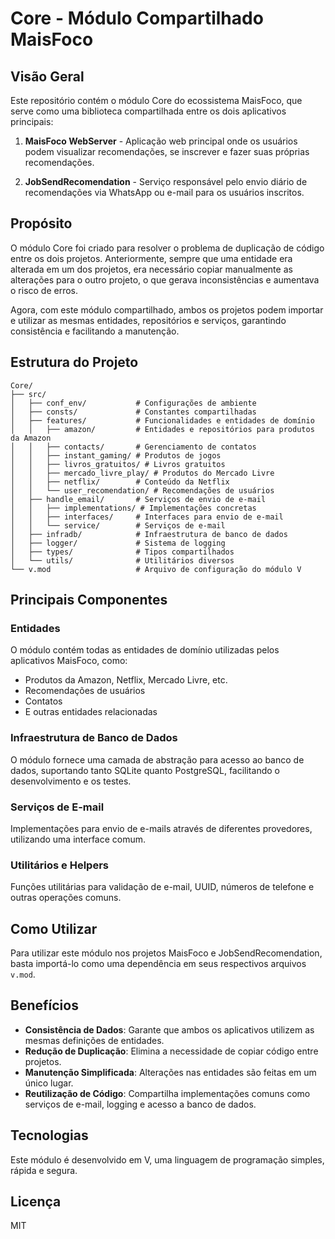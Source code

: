 # Core - Módulo Compartilhado MaisFoco

## Visão Geral

Este repositório contém o módulo Core do ecossistema MaisFoco, que serve como uma biblioteca compartilhada entre os dois aplicativos principais:

1. **MaisFoco WebServer** - Aplicação web principal onde os usuários podem visualizar recomendações, se inscrever e fazer suas próprias recomendações.

2. **JobSendRecomendation** - Serviço responsável pelo envio diário de recomendações via WhatsApp ou e-mail para os usuários inscritos.

## Propósito

O módulo Core foi criado para resolver o problema de duplicação de código entre os dois projetos. Anteriormente, sempre que uma entidade era alterada em um dos projetos, era necessário copiar manualmente as alterações para o outro projeto, o que gerava inconsistências e aumentava o risco de erros.

Agora, com este módulo compartilhado, ambos os projetos podem importar e utilizar as mesmas entidades, repositórios e serviços, garantindo consistência e facilitando a manutenção.

## Estrutura do Projeto

```
Core/
├── src/
│   ├── conf_env/           # Configurações de ambiente
│   ├── consts/             # Constantes compartilhadas
│   ├── features/           # Funcionalidades e entidades de domínio
│   │   ├── amazon/         # Entidades e repositórios para produtos da Amazon
│   │   ├── contacts/       # Gerenciamento de contatos
│   │   ├── instant_gaming/ # Produtos de jogos
│   │   ├── livros_gratuitos/ # Livros gratuitos
│   │   ├── mercado_livre_play/ # Produtos do Mercado Livre
│   │   ├── netflix/        # Conteúdo da Netflix
│   │   └── user_recomendation/ # Recomendações de usuários
│   ├── handle_email/       # Serviços de envio de e-mail
│   │   ├── implementations/ # Implementações concretas
│   │   ├── interfaces/     # Interfaces para envio de e-mail
│   │   └── service/        # Serviços de e-mail
│   ├── infradb/            # Infraestrutura de banco de dados
│   ├── logger/             # Sistema de logging
│   ├── types/              # Tipos compartilhados
│   └── utils/              # Utilitários diversos
└── v.mod                   # Arquivo de configuração do módulo V
```

## Principais Componentes

### Entidades

O módulo contém todas as entidades de domínio utilizadas pelos aplicativos MaisFoco, como:

- Produtos da Amazon, Netflix, Mercado Livre, etc.
- Recomendações de usuários
- Contatos
- E outras entidades relacionadas

### Infraestrutura de Banco de Dados

O módulo fornece uma camada de abstração para acesso ao banco de dados, suportando tanto SQLite quanto PostgreSQL, facilitando o desenvolvimento e os testes.

### Serviços de E-mail

Implementações para envio de e-mails através de diferentes provedores, utilizando uma interface comum.

### Utilitários e Helpers

Funções utilitárias para validação de e-mail, UUID, números de telefone e outras operações comuns.

## Como Utilizar

Para utilizar este módulo nos projetos MaisFoco e JobSendRecomendation, basta importá-lo como uma dependência em seus respectivos arquivos `v.mod`.

## Benefícios

- **Consistência de Dados**: Garante que ambos os aplicativos utilizem as mesmas definições de entidades.
- **Redução de Duplicação**: Elimina a necessidade de copiar código entre projetos.
- **Manutenção Simplificada**: Alterações nas entidades são feitas em um único lugar.
- **Reutilização de Código**: Compartilha implementações comuns como serviços de e-mail, logging e acesso a banco de dados.

## Tecnologias

Este módulo é desenvolvido em V, uma linguagem de programação simples, rápida e segura.

## Licença

MIT